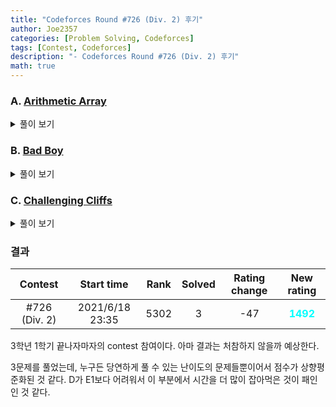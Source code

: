 ```yaml
---
title: "Codeforces Round #726 (Div. 2) 후기"
author: Joe2357
categories: [Problem Solving, Codeforces]
tags: [Contest, Codeforces]
description: "- Codeforces Round #726 (Div. 2) 후기"
math: true
---
```






### A. [Arithmetic Array](https://codeforces.com/contest/1537/problem/A)

<details markdown="1"><summary>풀이 보기</summary>
#### 풀이
모든 원소의 합 $A$가 $k$와 같도록 조정하는 문제이다. 다만 추가할 수 있는 수가 **음이 아닌 정수**이므로, 만약 $A > k$라면 추가할 수 있는 숫자는 $0$뿐이다.

만약 $A = k$라면 수를 추가하지 않아도 평균을 1로 만들 수 있다.  
만약 $A < k$라면 양수 하나만을 추가하여 평균을 1로 만들 수 있다. ( 이 때 추가하는 수는 아마도 $k - A + 1$일 것이다. )  
만약 $A > k$라면 $A - k$만큼의 $0$이 추가로 필요하므로, 이것이 답이 된다.

#### 코드

```c
#include <stdio.h>

int main() {
    int t;
    scanf("%d", &t);
    while (t--) {
        int n;
        scanf("%d", &n);
        int sum = 0;
        for (int i = 0; i < n; ++i) {
            int a;
            scanf("%d", &a);
            sum += a;
        }

        if (sum == n) {
            printf("0\n");
        }
        else if (sum < n) {
            printf("1\n");
        }
        else {
            printf("%d\n", sum - n);
        }
    }
    return 0;
}
```

</details>

### B. [Bad Boy](https://codeforces.com/contest/1537/problem/B)

<details markdown="1"><summary>풀이 보기</summary>
#### 풀이

직관적인 문제이다. 가장 멀리 순회하기 위해서는 가장 겉부분을 돌면 된다는 간단한 원리를 눈치채면 풀 수 있는 문제이다.

고로 가장 큰 직사각형의 꼭짓점인 (1, 1)과 (n, m)을 방문하도록 지정하면 된다.

#### 코드

```c
#include <stdio.h>

int main() {
    int t;
    scanf("%d", &t);
    while (t--) {
        int a, b, c, d;
        scanf("%d %d %d %d", &a, &b, &c, &d);
        printf("%d %d %d %d\n", 1, 1, a, b);
    }
    return 0;
}
```

</details>

### C. [Challenging Cliffs](https://codeforces.com/contest/1537/problem/C)

<details markdown="1"><summary>풀이 보기</summary>
#### 풀이

$n$개의 산이 있는데, 이것을 이용하여 difficulty를 $n-1$로 만드는 것이 정답이다.

우선 주어진 조건에 따라 $\|h_1 - h_n\|$이 최소가 되는 두 개의 산을 찾아야 한다. 이것은 정렬된 산들을 이용하여 양옆의 산과 비교하면 쉽게 찾을 수 있다.

이후 그것을 양 옆에 배치하고, 정렬된 순서대로 산을 놓는다. 늘어놓은 모습을 앞에서 보게 된다면 번개 모양이 되도록 조정한다.

만약 정렬된 배열에서 양 끝점의 산의 index가 $a$, $a+1$이라고 한다면 아래와 같은 순서로 산을 선택한다.
$[a+1, a+2, ... n, 1, 2, ..., a]$

이러면 $n$ -> $1$인 지점에서만 난이도가 증가하지 않으므로 난이도는 $n-1$이 되며 최대를 나타낸다.

#### 코드

```c
#include <stdio.h>

#define MAX_IDX (int)2e5

int cmp(int* a, int* b) {
    return *a - *b;
}

int main() {
    int t;
    scanf("%d", &t);
    while (t--) {
        int arr[MAX_IDX];
        int n;
        scanf("%d", &n);
        for (int i = 0; i < n; ++i) {
            scanf("%d", arr + i);
        }

        qsort(arr, n, sizeof(int), cmp);

        if (n == 2) {
            printf("%d %d\n", arr[0], arr[1]);
        }
        else {
            int diff = arr[1] - arr[0];
            int s1 = 0, s2 = 1;
            for (int i = 1; i < n - 1; ++i) {
                if (arr[i + 1] - arr[i] < diff) {
                    diff = arr[i + 1] - arr[i];
                    s1 = i, s2 = i + 1;
                }
            }

            for (int i = s2; i < n; ++i) {
                printf("%d ", arr[i]);
            }
            for (int i = 0; i <= s1; ++i) {
                printf("%d ", arr[i]);
            }
            printf("\n");
        }
    }
    return 0;
}
```

</details>

### 결과

|    Contest    |   Start time    | Rank | Solved | Rating change |                New rating                |
| :-----------: | :-------------: | :--: | :----: | :-----------: | :--------------------------------------: |
| #726 (Div. 2) | 2021/6/18 23:35 | 5302 |   3    |      -47      | <strong style="color:cyan">1492</strong> |

3학년 1학기 끝나자마자의 contest 참여이다. 아마 결과는 처참하지 않을까 예상한다.

3문제를 풀었는데, 누구든 당연하게 풀 수 있는 난이도의 문제들뿐이어서 점수가 상향평준화된 것 같다. D가 E1보다 어려워서 이 부분에서 시간을 더 많이 잡아먹은 것이 패인인 것 같다.

